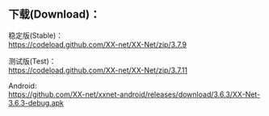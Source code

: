 
## 下载(Download)：
稳定版(Stable)：  
https://codeload.github.com/XX-net/XX-Net/zip/3.7.9


测试版(Test)：  
https://codeload.github.com/XX-net/XX-Net/zip/3.7.11


Android:  
https://github.com/XX-net/xxnet-android/releases/download/3.6.3/XX-Net-3.6.3-debug.apk
